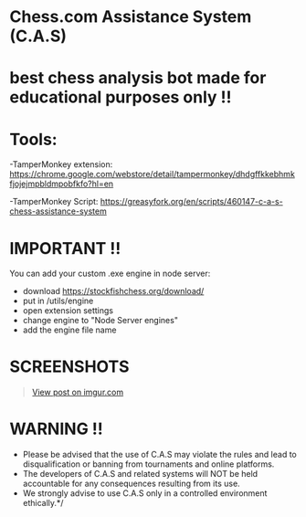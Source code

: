 # Chess.com Assistance System (C.A.S)
# best chess analysis bot made for educational purposes only !!


# Tools:
-TamperMonkey extension: https://chrome.google.com/webstore/detail/tampermonkey/dhdgffkkebhmkfjojejmpbldmpobfkfo?hl=en

-TamperMonkey Script: https://greasyfork.org/en/scripts/460147-c-a-s-chess-assistance-system


# IMPORTANT !!
You can add your custom .exe engine in node server:
- download https://stockfishchess.org/download/
- put in /utils/engine
- open extension settings
- change engine to "Node Server engines"
- add the engine file name

# SCREENSHOTS
<blockquote class="imgur-embed-pub" lang="en" data-id="YZZok1O"><a href="https://imgur.com/YZZok1O">View post on imgur.com</a></blockquote><script async src="//s.imgur.com/min/embed.js" charset="utf-8"></script>

# WARNING !!
- Please be advised that the use of C.A.S may violate the rules and lead to disqualification or banning from tournaments and online platforms.
- The developers of C.A.S and related systems will NOT be held accountable for any consequences resulting from its use.
- We strongly advise to use C.A.S only in a controlled environment ethically.*/
